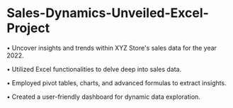 # Sales-Dynamics-Unveiled-Excel-Project

• Uncover insights and trends within XYZ Store's sales data for the year 2022.

• Utilized Excel functionalities to delve deep into sales data.

• Employed pivot tables, charts, and advanced formulas to extract insights.

• Created a user-friendly dashboard for dynamic data exploration.
